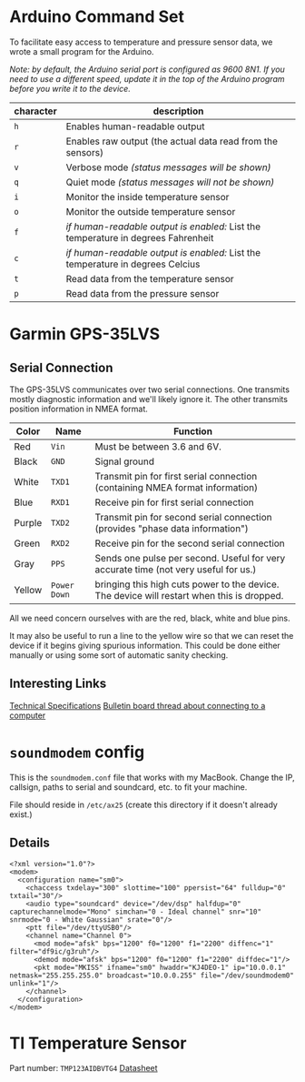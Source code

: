 ﻿# Arduino Command Set 
To facilitate easy access to temperature and pressure sensor data, we wrote a small program for the Arduino. 

_Note: by default, the Arduino serial port is configured as 9600 8N1. If you need to use a different speed, update it in the top of the Arduino program before you write it to the device._

|character|description  |
|--|--|
| `h` | Enables human-readable output |
| `r` | Enables raw output (the actual data read from the sensors)|
| `v` | Verbose mode _(status messages will be shown)_ |
| `q` | Quiet mode _(status messages will not be shown)_ |
| `i` | Monitor the inside temperature sensor |
| `o` | Monitor the outside temperature sensor |
| `f` | _if human-readable output is enabled:_ List the temperature in degrees Fahrenheit |
| `c` | _if human-readable output is enabled:_ List the temperature in degrees Celcius |
| `t` | Read data from the temperature sensor |
| `p` | Read data from the pressure sensor |

# Garmin GPS-35LVS

## Serial Connection 
The GPS-35LVS communicates over two serial connections. One transmits mostly diagnostic information and we'll likely ignore it. The other transmits position information in NMEA format.

|Color|Name|Function|
|--|--|--|
|Red|`Vin`| Must be between 3.6 and 6V.|
  |Black|`GND`| Signal ground|
  |White|`TXD1` |Transmit pin for first serial connection (containing NMEA format information)|
|Blue|`RXD1` |Receive pin for first serial connection|
 |Purple|`TXD2` |Transmit pin for second serial connection (provides "phase data information")|
|Green|`RXD2` |Receive pin for the second serial connection|
|Gray|`PPS` |Sends one pulse per second. Useful for very accurate time (not very useful for us.)|
|Yellow|`Power Down` |bringing this high cuts power to the device. The device will restart when this is dropped.|

All we need concern ourselves with are the red, black, white and blue pins.

It may also be useful to run a line to the yellow wire so that we can reset the device if it begins giving spurious information. This could be done either manually or using some sort of automatic sanity checking.

## Interesting Links 

[Technical Specifications](http://www.sintrade.ch/bilder/spec35.pdf)
[Bulletin board thread about connecting to a computer](http://forums.gpscity.com/showthread.php?t=2348) 

# `soundmodem`  config

This is the `soundmodem.conf` file that works with my MacBook. Change the IP, callsign, paths to serial and soundcard, etc. to fit your machine.

File should reside in `/etc/ax25` (create this directory if it doesn't already exist.)

## Details 

```
<?xml version="1.0"?>
<modem>
  <configuration name="sm0">
    <chaccess txdelay="300" slottime="100" ppersist="64" fulldup="0" txtail="30"/>
    <audio type="soundcard" device="/dev/dsp" halfdup="0" capturechannelmode="Mono" simchan="0 - Ideal channel" snr="10" snrmode="0 - White Gaussian" srate="0"/>
    <ptt file="/dev/ttyUSB0"/>
    <channel name="Channel 0">
      <mod mode="afsk" bps="1200" f0="1200" f1="2200" diffenc="1" filter="df9ic/g3ruh"/>
      <demod mode="afsk" bps="1200" f0="1200" f1="2200" diffdec="1"/>
      <pkt mode="MKISS" ifname="sm0" hwaddr="KJ4DEO-1" ip="10.0.0.1" netmask="255.255.255.0" broadcast="10.0.0.255" file="/dev/soundmodem0" unlink="1"/>
    </channel>
  </configuration>
</modem>
```
# TI Temperature Sensor 
Part number: `TMP123AIDBVTG4`
[Datasheet](http://focus.ti.com/lit/ds/symlink/tmp123.pdf)
